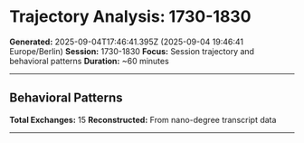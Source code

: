 # Trajectory Analysis: 1730-1830

**Generated:** 2025-09-04T17:46:41.395Z (2025-09-04 19:46:41 Europe/Berlin)
**Session:** 1730-1830
**Focus:** Session trajectory and behavioral patterns
**Duration:** ~60 minutes

---

## Behavioral Patterns

**Total Exchanges:** 15
**Reconstructed:** From nano-degree transcript data

---


